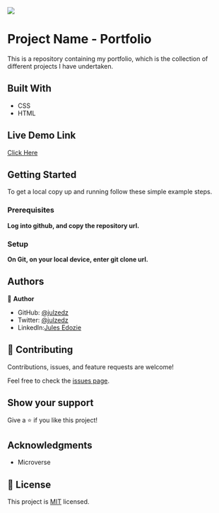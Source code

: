 ![](https://img.shields.io/badge/Microverse-blueviolet)

# Project Name - Portfolio

This is a repository containing my portfolio, which is the collection of different projects I have undertaken.

## Built With

- CSS
- HTML

## Live Demo Link

 [Click Here](https://julzedz.github.io/portfolio/)

## Getting Started

To get a local copy up and running follow these simple example steps.

### Prerequisites

**Log into github, and copy the repository url.**

### Setup

**On Git, on your local device, enter git clone url.**



## Authors

👤 **Author**

- GitHub: [@julzedz](https://github.com/julzedz)
- Twitter: [@julzedz](https://twitter.com/julzedz)
- LinkedIn:[Jules Edozie](https://www.linkedin.com/in/jules-edozie-b59b94234/)

## 🤝 Contributing

Contributions, issues, and feature requests are welcome!

Feel free to check the [issues page](../../issues/).

## Show your support

Give a ⭐️ if you like this project!

## Acknowledgments

- Microverse

## 📝 License

This project is [MIT](./LICENSE) licensed.
